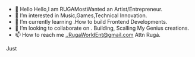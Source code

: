 - 👋 Hello Hello,I am RUGAMostWanted an Artist/Entrepreneur.
- 👀 I’m interested in Music,Games,Technical Innovation.
- 🌱 I’m currently learning .How to build Frontend Developments.
- 💞️ I’m looking to collaborate on . Building, Scalling My Genius creations.
- 📫 How to reach me ..RugaWorldEnt@gmail.com Attn Rugá. 

<!---
RUGAMostWanted/RUGAMostWanted is a ✨ special ✨ repository because its `README.md` (this file) appears on your GitHub profile.
You can click the Preview link to take a look at your changes.
--->
Just 
